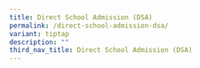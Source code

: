 ```yaml
---
title: Direct School Admission (DSA)
permalink: /direct-school-admission-dsa/
variant: tiptap
description: ""
third_nav_title: Direct School Admission (DSA)
---
```

